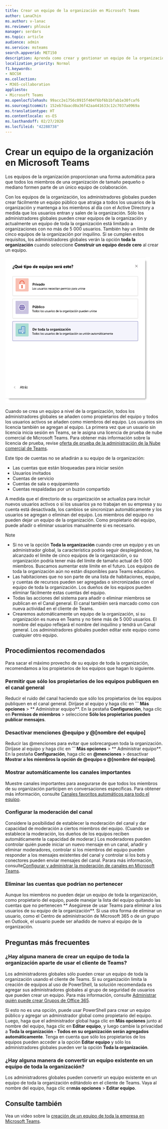 ```yaml
---
title: Crear un equipo de la organización en Microsoft Teams
author: LanaChin
ms.author: v-lanac
ms.reviewer: phlouie
manager: serdars
ms.topic: article
audience: admin
ms.service: msteams
search.appverid: MET150
description: Aprenda como crear y gestionar un equipo de la organización en Teams.
localization_priority: Normal
f1.keywords:
- NOCSH
ms.collection:
- M365-collaboration
appliesto:
- Microsoft Teams
ms.openlocfilehash: 99acc2e1756c0915f404f6bf6b1bfab1e30fcaf6
ms.sourcegitcommit: 152eb7daacd0a36f42aa441633c12c7037a0969a
ms.translationtype: HT
ms.contentlocale: es-ES
ms.lasthandoff: 02/27/2020
ms.locfileid: "42288738"
---
```

# <a name="create-an-org-wide-team-in-microsoft-teams"></a>Crear un equipo de la organización en Microsoft Teams

Los equipos de la organización proporcionan una forma automática para que todos los miembros de una organización de tamaño pequeño o mediano formen parte de un único equipo de colaboración.

Con los equipos de la organización, los administradores globales pueden crear fácilmente un equipo público que atraiga a todos los usuarios de la organización y mantenga a los miembros al día con el Active Directory a medida que los usuarios entran y salen de la organización. Sólo los administradores globales pueden crear equipos de la organización y actualmente un equipo de toda la organización está limitado a organizaciones con no más de 5 000 usuarios. También hay un límite de cinco equipos de la organización por inquilino. Si se cumplen estos requisitos, los administradores globales verán la opción **toda la organización** cuando seleccione **Construir un equipo desde cero** al crear un equipo. 

![Captura de pantalla de la opción de crear un equipo de la organización](media/create-org-wide-team.png "Captura de pantalla de la opción Toda la organización para crear un equipo de la organización")

Cuando se crea un equipo a nivel de la organización, todos los administradores globales se añaden como propietarios del equipo y todos los usuarios activos se añaden como miembros del equipo. Los usuarios sin licencia también se agregan al equipo. La primera vez que un usuario sin licencia inicia sesión en Teams, se le asigna una licencia de prueba de nube comercial de Microsoft Teams. Para obtener más información sobre la licencia de prueba, revise [oferta de prueba de la administración de la Nube comercial de Teams](iw-trial-teams.md). 

Este tipo de cuentas no se añadirán a su equipo de la organización:

- Las cuentas que están bloqueadas para iniciar sesión
- Usuarios invitados
- Cuentas de servicio 
- Cuentas de sala o equipamiento
- Cuentas respaldadas por un buzón compartido

A medida que el directorio de su organización se actualiza para incluir nuevos usuarios activos o si los usuarios ya no trabajan en su empresa y su cuenta está desactivada, los cambios se sincronizan automáticamente y los usuarios se agregan o eliminan del equipo. Los miembros del equipo no pueden dejar un equipo de la organización. Como propietario del equipo, puede añadir o eliminar usuarios manualmente si es necesario.

> [!NOTE]
> - Si no ve la opción **Toda la organización** cuando cree un equipo y es un administrador global, la característica podría seguir desplegándose, ha alcanzado el límite de cinco equipos de la organización, o su organización podría tener más del límite de tamaño actual de 5 000 miembros. Buscamos aumentar este límite en el futuro. Los equipos de toda la organización aún no están disponibles para Teams educativo.
> - Las habitaciones que no son parte de una lista de habitaciones, equipo, y cuentas de recursos pueden ser agregadas o sincronizadas con el equipo de toda la organización. Los dueños de los equipos pueden eliminar fácilmente estas cuentas del equipo.
> - Todas las acciones del sistema para añadir o eliminar miembros se publican en el Canal general. El canal también será marcado como con nueva actividad en el cliente de Teams.
> - Crearemos automáticamente un equipo de la organización, si su organización es nueva en Teams y no tiene más de 5 000 usuarios. El nombre del equipo reflejará el nombre del inquilino y tendrá un Canal general. Los administradores globales pueden editar este equipo como cualquier otro equipo. 

## <a name="best-practices"></a>Procedimientos recomendados

Para sacar el máximo provecho de su equipo de toda la organización, recomendamos a los propietarios de los equipos que hagan lo siguiente.

### <a name="allow-only-team-owners-to-post-to-the-general-channel"></a>Permitir que sólo los propietarios de los equipos publiquen en el canal general

Reducir el ruido del canal haciendo que sólo los propietarios de los equipos publiquen en el canal general. Diríjase al equipo y haga clic en **˙˙˙ Más opciones** > ** Administrar equipo**. En la pestaña **Configuración**, haga clic en **Permisos de miembros** > seleccione **Sólo los propietarios pueden publicar mensajes**.

### <a name="turn-off-team-and-team-name-mentions"></a>Desactivar menciones @equipo y @[nombre del equipo]

 Reducir las @menciones para evitar que sobrecarguen toda la organización. Diríjase al equipo y haga clic en **˙˙˙ Más opciones** > ** Administrar equipo**. En la pestaña **Configuración**, haga clic en <strong>@menciones</strong> > desactivar **Mostrar a los miembros la opción de @equipo o @[nombre del equipo]**. 

### <a name="automatically-show-important-channels"></a>Mostrar automáticamente los canales importantes

Muestre canales importantes para asegurarse de que todos los miembros de su organización participen en conversaciones específicas. Para obtener más información, consulte [Canales favoritos automáticos para todo el equipo](https://support.office.com/article/auto-favorite-channels-for-the-whole-team-a948272c-5aa5-429c-863c-4e1e1cd6b0f6). 

### <a name="set-up-channel-moderation"></a>Configurar la moderación del canal

Considere la posibilidad de establecer la moderación del canal y dar capacidad de moderación a ciertos miembros del equipo. (Cuando se establece la moderación, los dueños de los equipos reciben automáticamente la capacidad de moderar.) Los moderadores pueden controlar quién puede iniciar un nuevo mensaje en un canal, añadir y eliminar moderadores, controlar si los miembros del equipo pueden responder a los mensajes existentes del canal y controlar si los bots y conectores pueden enviar mensajes del canal. Parara más información, consulte[Configurar y administrar la moderación de canales en Microsoft Teams](manage-channel-moderation-in-teams.md).

### <a name="remove-accounts-that-might-not-belong"></a>Eliminar las cuentas que podrían no pertenecer

Aunque los miembros no pueden dejar un equipo de toda la organización, como propietario del equipo, puede manejar la lista del equipo quitando las cuentas que no pertenecen ** Asegúrese de usar Teams para eliminar a los usuarios de su equipo de la organización**. Si usa otra forma de eliminar un usuario, como el Centro de administración de Microsoft 365 o de un grupo en Outlook, el usuario puede ser añadido de nuevo al equipo de la organización.

## <a name="faq"></a>Preguntas más frecuentes

### <a name="is-there-a-way-to-create-an-org-wide-team-other-than-using-the-teams-client"></a>¿Hay alguna manera de crear un equipo de toda la organización aparte de usar el cliente de Teams?

Los administradores globales sólo pueden crear un equipo de toda la organización usando el cliente de Teams. Si su organización limita la creación de equipos al uso de PowerShell, la solución recomendada es agregar sus administradores globales al grupo de seguridad de usuarios que pueden crear un equipo. Para más información, consulte [Administrar quién puede crear Grupos de Office 365](https://docs.microsoft.com/office365/admin/create-groups/manage-creation-of-groups).

Si esto no es una opción, puede usar PowerShell para crear un equipo público y agregar un administrador global como propietario del equipo. Luego, haga que el administrador global haga clic en **Más opciones** junto al nombre del equipo, haga clic en **Editar equipo**, y luego cambie la privacidad a **Toda la organización - Todos en su organización serán agregados automáticamente**. Tenga en cuenta que sólo los propietarios de los equipos pueden acceder a la opción **Editar equipo** y sólo los administradores globales pueden ver la opción **Toda la organización**.

### <a name="is-there-a-way-to-convert-an-existing-team-to-an-org-wide-team"></a>¿Hay alguna manera de convertir un equipo existente en un equipo de toda la organización?

Los administradores globales pueden convertir un equipo existente en un equipo de toda la organización editándolo en el cliente de Teams. Vaya al nombre del equipo, haga clic en**más opciones** > **Editar equipo**.

## <a name="see-also"></a>Consulte también

Vea un video sobre la [creación de un equipo de toda la empresa en Microsoft Teams](https://support.office.com/article/037bb27a-bcc9-48fe-8d72-44d9482420a3).
